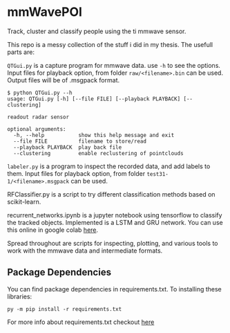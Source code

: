# mmWavePOI

Track, cluster and classify people using the ti mmwave sensor.

This repo is a messy collection of the stuff i did in my thesis. The usefull parts are:

`QTGui.py` is a capture program for mmwave data.
use `-h` to see the options. Input files for playback option, from folder `raw/<filename>.bin` can be used. Output files will be of .msgpack format.
```
$ python QTGui.py --h
usage: QTGui.py [-h] [--file FILE] [--playback PLAYBACK] [--clustering]

readout radar sensor

optional arguments:
  -h, --help           show this help message and exit
  --file FILE          filename to store/read
  --playback PLAYBACK  play back file
  --clustering         enable reclustering of pointclouds
```

`labeler.py` is a program to inspect the recorded data, and add labels to them. Input files for playback option, from folder `test31-1/<filename>.msgpack` can be used.

RFClassifier.py is a script to try different classification methods based on scikit-learn.

recurrent_networks.ipynb is a jupyter notebook using tensorflow to classify the tracked objects. Implemented is a LSTM and GRU network.
You can use this online in google colab [here]( https://colab.research.google.com/drive/1w-dlOCp_RiF4aoebhJrN33Tra0lLX_z4?usp=sharing).

Spread throughout are scripts for inspecting, plotting, and various tools to work with the mmwave data and intermediate formats.

## Package Dependencies

You can find package dependencies in requirements.txt.
To installing these libraries:

```py -m pip install -r requirements.txt```

For more info about requirements.txt checkout [here](docs/requirements.md)


